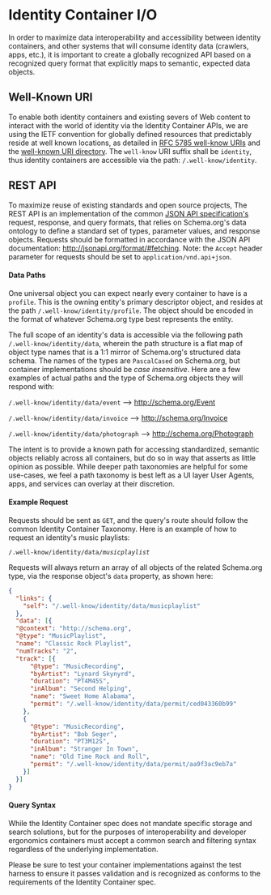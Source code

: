 # Identity Container I/O

In order to maximize data interoperability and accessibility between identity containers, and other systems that will consume identity data (crawlers, apps, etc.), it is important to create a globally recognized API based on a recognized query format that explicitly maps to semantic, expected data objects.

## Well-Known URI

To enable both identity containers and existing severs of Web content to interact with the world of identity via the Identity Container APIs, we are using the IETF convention for globally defined resources that predictably reside at well known locations, as detailed in [RFC 5785 well-know URIs][13f07ee0] and the [well-known URI directory][6cc282d2]. The `well-know` URI suffix shall be `identity`, thus identity containers are accessible via the path: `/.well-know/identity`.

## REST API

To maximize reuse of existing standards and open source projects, The REST API is an implementation of the common [JSON API specification's][2773b365] request, response, and query formats, that relies on Schema.org's data ontology to define a standard set of types, parameter values, and response objects. Requests should be formatted in accordance with the JSON API documentation: http://jsonapi.org/format/#fetching. Note: the `Accept` header parameter for requests should be set to `application/vnd.api+json`.

#### Data Paths

One universal object you can expect nearly every container to have is a `profile`. This is the owning entity's primary descriptor object, and resides at the path `/.well-know/identity/profile`. The object should be encoded in the format of whatever Schema.org type best represents the entity.

The full scope of an identity's data is accessible via the following path `/.well-know/identity/data`, wherein the path structure is a flat map of object type names that is a 1:1 mirror of Schema.org's structured data schema. The names of the types are `PascalCased` on Schema.org, but container implementations should be *case insensitive*. Here are a few examples of actual paths and the type of Schema.org objects they will respond with:

`/.well-know/identity/data/event` --> http://schema.org/Event

`/.well-know/identity/data/invoice` --> http://schema.org/Invoice

`/.well-know/identity/data/photograph` --> http://schema.org/Photograph

The intent is to provide a known path for accessing standardized, semantic objects reliably across all containers, but do so in way that asserts as little opinion as possible. While deeper path taxonomies are helpful for some use-cases, we feel a path taxonomy is best left as a UI layer User Agents, apps, and services can overlay at their discretion.

#### Example Request

Requests should be sent as `GET`, and the query's route should follow the common Identity Container Taxonomy. Here is an example of how to request an identity's music playlists:

`/.well-know/identity/data/`*`musicplaylist`*

Requests will always return an array of all objects of the related Schema.org type, via the response object's `data` property, as shown here:

```json
{
  "links": {
    "self": "/.well-know/identity/data/musicplaylist"
  },
  "data": [{
  "@context": "http://schema.org",
  "@type": "MusicPlaylist",
  "name": "Classic Rock Playlist",
  "numTracks": "2",
  "track": [{
      "@type": "MusicRecording",
      "byArtist": "Lynard Skynyrd",
      "duration": "PT4M45S",
      "inAlbum": "Second Helping",
      "name": "Sweet Home Alabama",
      "permit": "/.well-know/identity/data/permit/ced043360b99"
    },
    {
      "@type": "MusicRecording",
      "byArtist": "Bob Seger",
      "duration": "PT3M12S",
      "inAlbum": "Stranger In Town",
      "name": "Old Time Rock and Roll",
      "permit": "/.well-know/identity/data/permit/aa9f3ac9eb7a"
    }]
  }]
}
```

#### Query Syntax

While the Identity Container spec does not mandate specific storage and search solutions, but for the purposes of interoperability and developer ergonomics containers must accept a common search and filtering syntax regardless of the underlying implementation.

Please be sure to test your container implementations against the test harness to ensure it passes validation and is recognized as conforms to the requirements of the Identity Container spec.


  [13f07ee0]: https://tools.ietf.org/html/rfc5785 "IETF well-know URIs"
  [6cc282d2]: https://www.ietf.org/assignments/well-known-uris/well-known-uris.xml "well-known URI Directory"
  [2773b365]: http://jsonapi.org/format/ "JSON API Spec"
